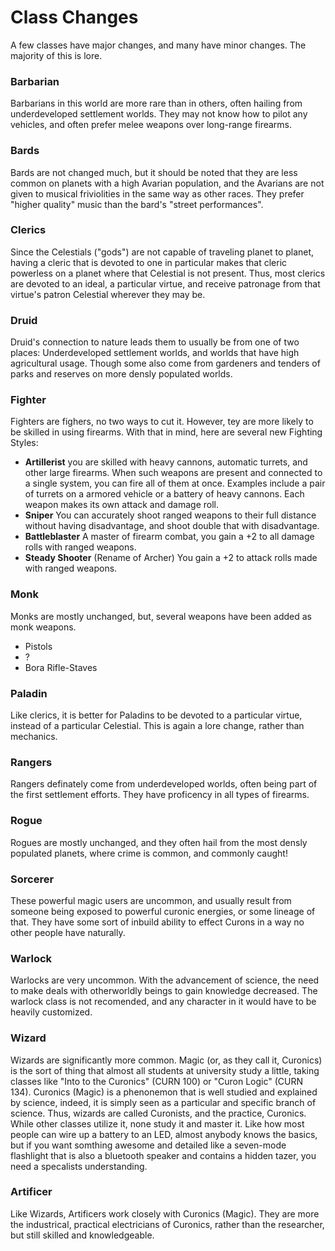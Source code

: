 # Class Changes
A few classes have major changes, and many have minor changes. The majority of this is lore.

### Barbarian
Barbarians in this world are more rare than in others, often hailing from underdeveloped settlement worlds. They may not know how to pilot any vehicles, and often prefer melee weapons over long-range firearms.

### Bards
Bards are not changed much, but it should be noted that they are less common on planets with a high Avarian population, and the Avarians are not given to musical friviolities in the same way as other races. They prefer "higher quality" music than the bard's "street performances".

### Clerics
Since the Celestials ("gods") are not capable of traveling planet to planet, having a cleric that is devoted to one in particular makes that cleric powerless on a planet where that Celestial is not present. Thus, most clerics are devoted to an ideal, a particular virtue, and receive patronage from that virtue's patron Celestial wherever they may be. 

### Druid
Druid's connection to nature leads them to usually be from one of two places: Underdeveloped settlement worlds, and worlds that have high agricultural usage. Though some also come from gardeners and tenders of parks and reserves on more densly populated worlds.

### Fighter
Fighters are fighers, no two ways to cut it. However, tey are more likely to be skilled in using firearms.
With that in mind, here are several new Fighting Styles:
 * **Artillerist** you are skilled with heavy cannons, automatic turrets, and other large firearms. When such weapons are present and connected to a single system, you can fire all of them at once. Examples include a pair of turrets on a armored vehicle or a battery of heavy cannons. Each weapon makes its own attack and damage roll.
 * **Sniper** You can accurately shoot ranged weapons to their full distance without having disadvantage, and shoot double that with disadvantage.
 * **Battleblaster** A master of firearm combat, you gain a +2 to all damage rolls with ranged weapons.
 * **Steady Shooter** (Rename of Archer) You gain a +2 to attack rolls made with ranged weapons.

### Monk
Monks are mostly unchanged, but, several weapons have been added as monk weapons.
 * Pistols
 * ?
 * Bora Rifle-Staves

### Paladin
Like clerics, it is better for Paladins to be devoted to a particular virtue, instead of a particular Celestial. This is again a lore change, rather than mechanics. 

### Rangers
Rangers definately come from underdeveloped worlds, often being part of the first settlement efforts. They have proficency in all types of firearms.

### Rogue
Rogues are mostly unchanged, and they often hail from the most densly populated planets, where crime is common, and commonly caught!

### Sorcerer
These powerful magic users are uncommon, and usually result from someone being exposed to powerful curonic energies, or some lineage of that. They have some sort of inbuild ability to effect Curons in a way no other people have naturally.

### Warlock
Warlocks are very uncommon. With the advancement of science, the need to make deals with otherworldly beings to gain knowledge decreased. The warlock class is not recomended, and any character in it would have to be heavily customized. 

### Wizard
Wizards are significantly more common. Magic (or, as they call it, Curonics) is the sort of thing that almost all students at university study a little, taking classes like "Into to the Curonics" (CURN 100) or "Curon Logic" (CURN 134). Curonics (Magic) is a phenonemon that is well studied and explained by science, indeed, it is simply seen as a particular and specific branch of science. Thus, wizards are called Curonists, and the practice, Curonics. While other classes utilize it, none study it and master it. Like how most people can wire up a battery to an LED, almost anybody knows the basics, but if you want somthing awesome and detailed like a seven-mode flashlight that is also a bluetooth speaker and contains a hidden tazer, you need a specalists understanding.

### Artificer
Like Wizards, Artificers work closely with Curonics (Magic). They are more the industrical, practical electricians of Curonics, rather than the researcher, but still skilled and knowledgeable.
